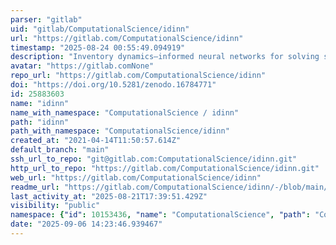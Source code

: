 ```yaml
---
parser: "gitlab"
uid: "gitlab/ComputationalScience/idinn"
url: "https://gitlab.com/ComputationalScience/idinn"
timestamp: "2025-08-24 00:55:49.094919"
description: "Inventory dynamics–informed neural networks for solving single-sourcing and dual-sourcing problems."
avatar: "https://gitlab.comNone"
repo_url: "https://gitlab.com/ComputationalScience/idinn"
doi: "https://doi.org/10.5281/zenodo.16784771"
id: 25883603
name: "idinn"
name_with_namespace: "ComputationalScience / idinn"
path: "idinn"
path_with_namespace: "ComputationalScience/idinn"
created_at: "2021-04-14T11:50:57.614Z"
default_branch: "main"
ssh_url_to_repo: "git@gitlab.com:ComputationalScience/idinn.git"
http_url_to_repo: "https://gitlab.com/ComputationalScience/idinn.git"
web_url: "https://gitlab.com/ComputationalScience/idinn"
readme_url: "https://gitlab.com/ComputationalScience/idinn/-/blob/main/README.md"
last_activity_at: "2025-08-21T17:39:51.429Z"
visibility: "public"
namespace: {"id": 10153436, "name": "ComputationalScience", "path": "ComputationalScience", "kind": "group", "full_path": "ComputationalScience", "parent_id": null, "avatar_url": null, "web_url": "https://gitlab.com/groups/ComputationalScience"}
date: "2025-09-06 14:23:46.939467"
---
```

